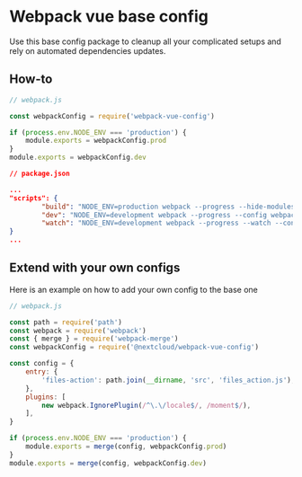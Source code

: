 # Webpack vue base config

Use this base config package to cleanup all your complicated setups and rely on automated dependencies updates.

## How-to

```js
// webpack.js

const webpackConfig = require('webpack-vue-config')

if (process.env.NODE_ENV === 'production') {
	module.exports = webpackConfig.prod
}
module.exports = webpackConfig.dev
```

```json
// package.json

...
"scripts": {
		"build": "NODE_ENV=production webpack --progress --hide-modules --config webpack.js",
		"dev": "NODE_ENV=development webpack --progress --config webpack.js",
		"watch": "NODE_ENV=development webpack --progress --watch --config webpack.js",
}
...
```

## Extend with your own configs
Here is an example on how to add your own  config to the base one

```js
// webpack.js

const path = require('path')
const webpack = require('webpack')
const { merge } = require('webpack-merge')
const webpackConfig = require('@nextcloud/webpack-vue-config')

const config = {
	entry: {
		'files-action': path.join(__dirname, 'src', 'files_action.js'),
	},
	plugins: [
		new webpack.IgnorePlugin(/^\.\/locale$/, /moment$/),
	],
}

if (process.env.NODE_ENV === 'production') {
	module.exports = merge(config, webpackConfig.prod)
}
module.exports = merge(config, webpackConfig.dev)
```
